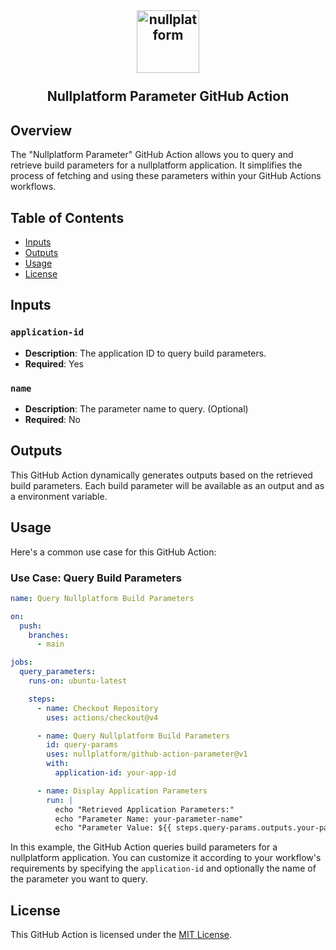 <h2 align="center">
    <a href="https://nullplatform.com" target="blank_">
        <img height="100" alt="nullplatform" src="https://nullplatform.com/favicon/android-chrome-192x192.png" />
    </a>
    <br>
    <br>
    Nullplatform Parameter GitHub Action
    <br>
</h2>

## Overview

The "Nullplatform Parameter" GitHub Action allows you to query and retrieve build parameters for a nullplatform application. It simplifies the process of fetching and using these parameters within your GitHub Actions workflows.

## Table of Contents

- [Inputs](#inputs)
- [Outputs](#outputs)
- [Usage](#usage)
- [License](#license)

## Inputs

### `application-id`

- **Description**: The application ID to query build parameters.
- **Required**: Yes

### `name`

- **Description**: The parameter name to query. (Optional)
- **Required**: No

## Outputs

This GitHub Action dynamically generates outputs based on the retrieved build parameters. Each build parameter will be available as an output and as a environment variable.

## Usage

Here's a common use case for this GitHub Action:

### Use Case: Query Build Parameters

```yaml
name: Query Nullplatform Build Parameters

on:
  push:
    branches:
      - main

jobs:
  query_parameters:
    runs-on: ubuntu-latest

    steps:
      - name: Checkout Repository
        uses: actions/checkout@v4

      - name: Query Nullplatform Build Parameters
        id: query-params
        uses: nullplatform/github-action-parameter@v1
        with:
          application-id: your-app-id

      - name: Display Application Parameters
        run: |
          echo "Retrieved Application Parameters:"
          echo "Parameter Name: your-parameter-name"
          echo "Parameter Value: ${{ steps.query-params.outputs.your-parameter-name }}"
```

In this example, the GitHub Action queries build parameters for a nullplatform application. You can customize it according to your workflow's requirements by specifying the `application-id` and optionally the name of the parameter you want to query.

## License

This GitHub Action is licensed under the [MIT License](LICENSE).
